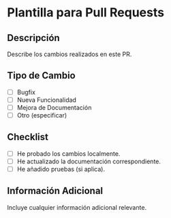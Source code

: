 # Plantilla para Pull Requests

## Descripción
Describe los cambios realizados en este PR.

## Tipo de Cambio
- [ ] Bugfix
- [ ] Nueva Funcionalidad
- [ ] Mejora de Documentación
- [ ] Otro (especificar)

## Checklist
- [ ] He probado los cambios localmente.
- [ ] He actualizado la documentación correspondiente.
- [ ] He añadido pruebas (si aplica).

## Información Adicional
Incluye cualquier información adicional relevante.